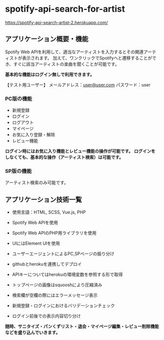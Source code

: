 # spotify-api-search-for-artist
https://spotify-api-search-artist-2.herokuapp.com/

## アプリケーション概要・機能
Spotify Web APIを利用して、適当なアーティストを入力するとその関連アーティストが表示されます。
加えて、ワンクリックでSpotifyへと遷移することができ、すぐに該当アーティストの楽曲を聞くことが可能です。

**基本的な機能はログイン無しで利用できます。**

【テスト用ユーザー】
メールアドレス：user@user.com
パスワード：user

### PC版の機能

- 新規登録
- ログイン
- ログアウト
- マイページ
- お気に入り登録・解除
- レビュー機能

**ログイン時にはお気に入り機能とレビュー機能の操作が可能です。**
**ログインをしなくても、基本的な操作（アーティスト検索）は可能です。**


### SP版の機能

アーティスト検索のみ可能です。


## アプリケーション技術一覧
- 使用言語：HTML, SCSS, Vue.js, PHP
- Spotify Web APIを使用
- Spotify Web APIのPHP用ライブラリを使用
- UIにはElement UIを使用
- ユーザーエージェントによるPC,SPページの振り分け
- githubとherokuを連携してデプロイ
- APIキーについてはherokuの環境変数を参照する形で取得
- トップページの画像はsquooshにより圧縮済み
- 検索欄が空欄の際にはエラーメッセージ表示

- 新規登録・ログインにおけるバリデーションチェック
- ログイン前後での表示内容切り分け


**随時、サニタイズ・パンくずリスト・退会・マイページ編集・レビュー削除機能などを盛り込んでいきます。**
